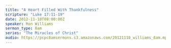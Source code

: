 ```yaml
---
title: "A Heart Filled With Thankfulness"
scripture: "Luke 17:11-19"
date: 2012-11-18T08:00:00Z
speaker: Ron Williams
sermon_type: 8am
series: "The Miracles of Christ"
audio: https://pcpc8amsermons.s3.amazonaws.com/20121118_williams_8am.mp3 
---
```



